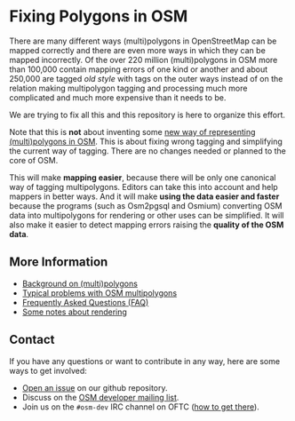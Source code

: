 
# Fixing Polygons in OSM

There are many different ways (multi)polygons in OpenStreetMap can be mapped
correctly and there are even more ways in which they can be mapped incorrectly.
Of the over 220 million (multi)polygons in OSM more than 100,000 contain
mapping errors of one kind or another and about 250,000 are tagged *old style*
with tags on the outer ways instead of on the relation making multipolygon
tagging and processing much more complicated and much more expensive than it
needs to be.

We are trying to fix all this and this repository is here to organize this
effort.

Note that this is **not** about inventing some [new way of representing
(multi)polygons in
OSM](https://wiki.openstreetmap.org/wiki/Area/The_Future_of_Areas). This is
about fixing wrong tagging and simplifying the current way of tagging. There
are no changes needed or planned to the core of OSM.

This will make **mapping easier**, because there will be only one canonical way
of tagging multipolygons. Editors can take this into account and help mappers
in better ways. And it will make **using the data easier and faster** because
the programs (such as Osm2pgsql and Osmium) converting OSM data into
multipolygons for rendering or other uses can be simplified. It will also make
it easier to detect mapping errors raising the **quality of the OSM data**.


## More Information

* [Background on (multi)polygons](doc/background.md)
* [Typical problems with OSM multipolygons](doc/problems.md)
* [Frequently Asked Questions (FAQ)](doc/faq.md)
* [Some notes about rendering](doc/rendering.md)


## Contact

If you have any questions or want to contribute in any way, here are some ways
to get involved:

* [Open an issue](https://github.com/osmlab/fixing-polygons-in-osm/issues) on
  our github repository.
* Discuss on the
  [OSM developer mailing list](https://lists.openstreetmap.org/listinfo/dev).
* Join us on the `#osm-dev` IRC channel on OFTC ([how to get
  there](http://wiki.openstreetmap.org/wiki/IRC)).



